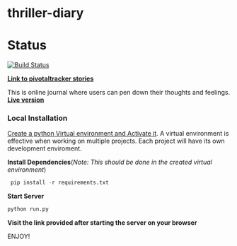 # thriller-diary

# Status
[![Build Status](https://travis-ci.org/james-chege/thriller-diary-front-end.svg?branch=ch-tests)](https://travis-ci.org/james-chege/thriller-diary-front-end)

[__Link to pivotaltracker stories__](https://www.pivotaltracker.com/n/projects/2183778)

This is online journal where users can pen down their thoughts and feelings. __[Live version](https://thriller-diary.herokuapp.com)__


### Local Installation
[Create a python Virtual environment and Activate it](https://virtualenv.pypa.io/en/stable/). A virtual environment is effective when working on multiple projects. Each project will have its own development enviroment.

__Install Dependencies__(_Note: This should be done in the created virtual environment_)
```py
 pip install -r requirements.txt
```

__Start Server__
```py
python run.py
```
__Visit the link provided after starting the server on your browser__

ENJOY!